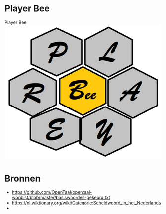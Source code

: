 # Player Bee
Player Bee
![alt text](logo.png)

# Bronnen
* https://github.com/OpenTaal/opentaal-wordlist/blob/master/basiswoorden-gekeurd.txt
* https://nl.wiktionary.org/wiki/Categorie:Scheldwoord_in_het_Nederlands
* 
